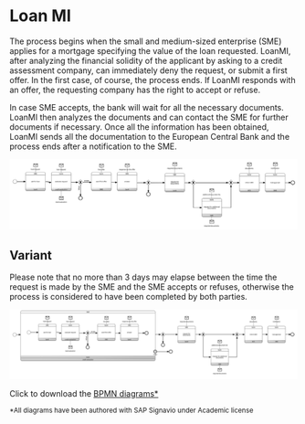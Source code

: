 # Loan MI

The process begins when the small and medium-sized enterprise (SME) applies for a mortgage specifying
the value of the loan requested. LoanMI, after analyzing the financial solidity of the applicant by asking
to a credit assessment company, can immediately deny the request, or submit a first offer. In the first case,
of course, the process ends. If LoanMI responds with an offer, the requesting company has the right to
accept or refuse. 

In case SME accepts, the bank will wait for all the necessary documents. LoanMI then analyzes the
documents and can contact the SME for further documents if necessary. Once all the information has
been obtained, LoanMI sends all the documentation to the European Central Bank and the process ends
after a notification to the SME.

![../images/LoanMI-Choreo1.png](../images/LoanMI-Choreo1.png)


## Variant

Please note that no more than 3 days may elapse between the time the request is made by
the SME and the SME accepts or refuses, otherwise the process is considered to have been completed by
both parties.

![../images/LoanMI-Choreo2.png](../images/LoanMI-Choreo2.png)

Click to download the [BPMN diagrams*](../signavio-export/LoanMI-Choreo.bpmn)

<sup>*All diagrams have been authored with SAP Signavio under Academic license</sup>